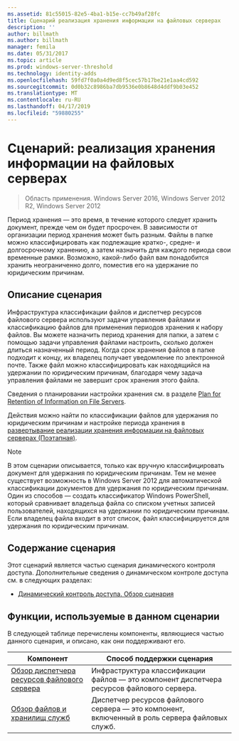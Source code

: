 ```yaml
---
ms.assetid: 81c55015-82e5-4ba1-b15e-cc7b49af28fc
title: Сценарий реализация хранения информации на файловых серверах
description: ''
author: billmath
ms.author: billmath
manager: femila
ms.date: 05/31/2017
ms.topic: article
ms.prod: windows-server-threshold
ms.technology: identity-adds
ms.openlocfilehash: 59fd7f0a0a4d9ed8f5cec57b17be21e1aa4cd592
ms.sourcegitcommit: 0d0b32c8986ba7db9536e0b8648d4ddf9b03e452
ms.translationtype: MT
ms.contentlocale: ru-RU
ms.lasthandoff: 04/17/2019
ms.locfileid: "59880255"
---
```

# <a name="scenario-implement-retention-of-information-on-file-servers"></a>Сценарий: реализация хранения информации на файловых серверах

>Область применения. Windows Server 2016, Windows Server 2012 R2, Windows Server 2012

Период хранения — это время, в течение которого следует хранить документ, прежде чем он будет просрочен. В зависимости от организации период хранения может быть разным. Файлы в папке можно классифицировать как подлежащие кратко-, средне- и долгосрочному хранению, а затем назначить для каждого периода свои временные рамки. Возможно, какой-либо файл вам понадобится хранить неограниченно долго, поместив его на удержание по юридическим причинам.  
  
## <a name="BKMK_OVER"></a>Описание сценария  
Инфраструктура классификации файлов и диспетчер ресурсов файлового сервера используют задачи управления файлами и классификацию файлов для применения периодов хранения к набору файлов. Вы можете назначить период хранения для папки, а затем с помощью задачи управления файлами настроить, сколько должен длиться назначенный период. Когда срок хранения файлов в папке подходит к концу, их владелец получает уведомление по электронной почте. Также файл можно классифицировать как находящийся на удержании по юридическим причинам, благодаря чему задача управления файлами не завершит срок хранения этого файла.  
  
Сведения о планировании настройки хранения см. в разделе [Plan for Retention of Information on File Servers](assetId:///edf13190-7077-455a-ac01-f534064a9e0c).  
  
Действия можно найти по классификации файлов для удержания по юридическим причинам и настройке периода хранения в [развертывание реализации хранения информации на файловых серверах &#40;Поэтапная&#41;](Deploy-Implementing-Retention-of-Information-on-File-Servers--Demonstration-Steps-.md).  
  
> [!NOTE]  
> В этом сценарии описывается, только как вручную классифицировать документ для удержания по юридическим причинам. Тем не менее существует возможность в Windows Server 2012 для автоматической классификации документов для удержания по юридическим причинам. Один из способов — создать классификатор Windows PowerShell, который сравнивает владельца файла со списком учетных записей пользователей, находящихся на удержании по юридическим причинам. Если владелец файла входит в этот список, файл классифицируется для удержания по юридическим причинам.  
  
## <a name="in-this-scenario"></a>Содержание сценария  
Этот сценарий является частью сценария динамического контроля доступа. Дополнительные сведения о динамическом контроле доступа см. в следующих разделах:  
  
-   [Динамический контроль доступа. Обзор сценария](Dynamic-Access-Control--Scenario-Overview.md)  
  
## <a name="BKMK_NEW"></a>Функции, используемые в данном сценарии  
В следующей таблице перечислены компоненты, являющиеся частью данного сценария, и описано, как они поддерживают его.  
  
|Компонент|Способ поддержки сценария|  
|-----------|---------------------------------|  
|[Обзор диспетчера ресурсов файлового сервера](https://technet.microsoft.com/library/hh831701.aspx)|Инфраструктура классификации файлов — это компонент диспетчера ресурсов файлового сервера.|  
|[Обзор файлов и хранилищ служб](https://technet.microsoft.com/library/hh831487.aspx)|Диспетчер ресурсов файлового сервера — это компонент, включенный в роль сервера файловых служб.|  
  
  



